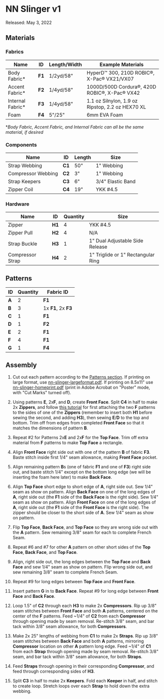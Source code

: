 # NN Slinger v1
Released: May 3, 2022

## Materials

### Fabrics
| Name             | ID     | Length/Width | Example Materials |
| -                | -      | -            | - |
| Body Fabric*     | **F1** | 1/2yd/58"    | HyperD™ 300, 210D ROBIC®, X-Pac® VX21/VX07 |
| Accent Fabric*   | **F2** | 1/4yd/58"    | 1000D/500D Cordura®, 420D ROBIC®, X-Pac® VX42 |
| Internal Fabric* | **F3** | 1/4yd/58"    | 1.1 oz Silnylon, 1.9 oz Ripstop, 2.2 oz HEX70 XL |
| Foam             | **F4** | 5"/25"       | 6mm EVA Foam |

**Body Fabric, Accent Fabric, and Internal Fabric can all be the same material, if desired*

### Components
| Name               | ID     | Length | Size |
| -                  | -      | -      | - |
| Strap Webbing      | **C1** | 50"    | 1" Webbing |
| Compressor Webbing | **C2** | 3"     | 1" Webbing |
| Strap Keepers      | **C3** | 6"     | 3/4" Elastic Band |
| Zipper Coil        | **C4** | 19"    | YKK #4.5 |


### Hardware
| Name              | ID     | Quantity | Size |
| -                 | -      | -        | - |
| Zipper            | **H1** | 4        | YKK #4.5 |
| Zipper Pull       | **H2** | 4        | N/A |
| Strap Buckle      | **H3** | 1        | 1" Dual Adjustable Side Release |
| Compressor Strap  | **H4** | 2        | 1" Triglide or 1" Rectangular Ring |

## Patterns
| ID    | Quantity | Fabric ID |
| -     | -        | - |
| **A** | 2        | **F1** |
| **B** | 3        | 1x **F1**, 2x **F3** |
| **C** | 1        | **F1** |
| **D** | 1        | **F2** |
| **E** | 2        | **F1** |
| **F** | 4        | **F1** |
| **G** | 1        | **F4** |

## Assembly

1. Cut out each pattern according to the [Patterns section](#patterns). If printing on large format, use [nn-slinger-largeformat.pdf](nn-slinger-largeformat.pdf). If printing on 8.5x11" use [nn-slinger-homeprint.pdf](nn-slinger-homeprint.pdf) (print in Adobe Acrobat on "Poster" mode, with "Cut Marks" turned off).

2. Using patterns **E**, 2x**F**, and **D**, create **Front Face**. Split **C4** in half to make 2x **Zippers**, and follow [this tutorial](https://www.youtube.com/watch?v=Tjf7XQ08I-c) for first attaching the two **F** patterns to the sides of one of the **Zippers** (remember to insert both **H1** before sewing the second, and adding **H3**), then sewing **E**/**D** to the top and bottom. Trim off from edges from completed **Front Face** so that it matches the dimensions of pattern **B**.

3. Repeat #2 for Patterns 2x**E** and 2x**F** for the **Top Face**. Trim off extra material from **F** patterns to make **Top Face** a rectangle.

4. Align **Front Face** right side out with one of the pattern **B** of fabric **F3**. Baste stitch inside first 1/4" seam allowance, making **Front Face** pocket.

5. Align remaining pattern **B**s (one of fabric **F1** and one of **F3**)  right side out, and baste stitch 1/4" except on the bottom long edge (we will be inserting the foam here later) to make **Back Face**.

6. Align **Top Face** short edge to short edge of **A**, right side out. Sew 1/4" seam as show on pattern. Align **Back Face** on one of the long edges of **A**, right side out (the **F1** side of the **Back Face** is the right side). Sew 1/4" seam as show on pattern. Align **Front Face** on one of the long edges of **A**, right side out (the **F1** side of the **Front Face** is the right side). The zipper should be closer to the short side of **A**. Sew 1/4" seam as show on pattern.

7. Flip **Top Face**, **Back Face**, and **Top Face** so they are wrong side out with the **A** pattern. Sew remaining 3/8" seam for each to complete French Seam.

8. Repeat #6 and #7 for other **A** pattern on other short sides of the **Top Face**, **Back Face**, and **Top Face**.

9. Align, right side out, the long edges between the **Top Face** and **Back Face** and sew 1/4" seam as show on pattern. Flip wrong side out, and sew remaining 3/8" seam to complete French Seam.

10. Repeat #9 for long edges between **Top Face** and **Front Face**.

11. Insert pattern **G** in to **Back Face**. Repeat #9 for long edge between **Front Face** and **Back Face**.

12. Loop 1.5" of **C2** through each **H3** to make 2x **Compressors**. Rip up 3/8" seam stitches between **Front Face** and both **A** patterns, centered on the center of the **F** patterns. Feed ~1/4" of **C2** from each **Compressor** through opening made by seam removal. Re-stitch 3/8" seam, and bar tack within 3/8" seam allowance, for both **Compressors**.

13. Make 2x 25" lengths of webbing from **C1** to make 2x **Straps**.  Rip up 3/8" seam stitches between **Back Face** and both **A** patterns, mirroring **Compressor** location on other **A** pattern long edge. Feed ~1/4" of **C1** from each **Strap** through opening made by seam removal. Re-stitch 3/8" seam, and bar tack within 3/8" seam allowance, for both **Straps**.

14. Feed **Straps** through opening in their corresponding **Compressor**, and feed through corresponding sides of **H3**.

15. Split **C3** in half to make 2x **Keepers**. Fold each **Keeper** in half, and stitch to create loop. Stretch loops over each **Strap** to hold down the extra webbing.